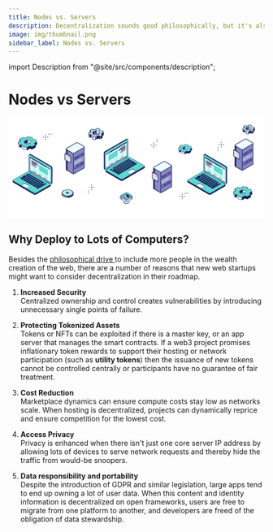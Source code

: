 ```yaml
---
title: Nodes vs. Servers
description: Decentralization sounds good philosophically, but it's also just better design.
image: img/thumbnail.png
sidebar_label: Nodes vs. Servers
---
```


import Description from "@site/src/components/description";

# Nodes vs Servers

![banner](../img/Nodes%20vs%20Servers.svg)

<Description
  text="Decentralization sounds good philosophically, but it's also just better
  design."
/>

## Why Deploy to Lots of Computers?

Besides the [philosophical drive ](/concepts/introduction/philosophy)to include more people in the wealth creation of the web, there are a number of reasons that new web startups might want to consider decentralization in their roadmap.&#x20;

1. **Increased Security**<br/>
   Centralized ownership and control creates vulnerabilities by introducing unnecessary single points of failure.

2. **Protecting Tokenized Assets**<br/>
   Tokens or NFTs can be exploited if there is a master key, or an app server that manages the smart contracts. If a web3 project promises inflationary token rewards to support their hosting or network participation (such as **utility tokens**) then the issuance of new tokens cannot be controlled centrally or participants have no guarantee of fair treatment.

3. **Cost Reduction**<br/>
   Marketplace dynamics can ensure compute costs stay low as networks scale. When hosting is decentralized, projects can dynamically reprice and ensure competition for the lowest cost.

4. **Access Privacy**<br/>
   Privacy is enhanced when there isn't just one core server IP address by allowing lots of devices to serve network requests and thereby hide the traffic from would-be snoopers.

5. **Data responsibility and portability**<br/>
   Despite the introduction of GDPR and similar legislation, large apps tend to end up owning a lot of user data. When this content and identity information is decentralized on open frameworks, users are free to migrate from one platform to another, and developers are freed of the obligation of data stewardship.&#x20;
